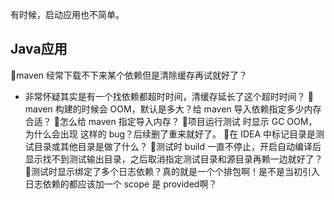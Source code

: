 有时候，启动应用也不简单。
## Java应用
🤔maven 经常下载不下来某个依赖但是清除缓存再试就好了？
- 非常怀疑其实是有一个找依赖都超时时间，清缓存延长了这个超时时间？
🤔maven 构建的时候会 OOM，默认是多大？给 maven 导入依赖指定多少内存合适？
🤔怎么给 maven 指定导入内存？
🤔项目运行测试 时显示 GC  OOM，为什么会出现 这样的 bug？后续删了重来就好了。
🤔在 IDEA 中标记目录是测试目录或其他目录是做了什么？
🤔测试时 build 一直不停止，开启自动编译后显示找不到测试输出目录，之后取消指定测试目录和源目录再赖一边就好了？
🤔测试时显示绑定了多个日志依赖？真的就是一个个排包啊！是不是当初引入日志依赖的都应该加一个 scope 是 provided啊？